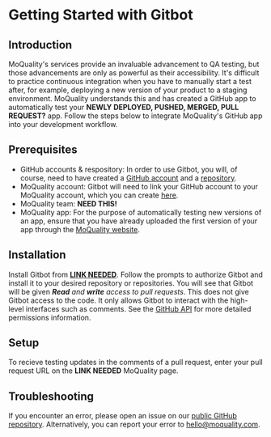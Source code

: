 # Getting Started with Gitbot

## Introduction

MoQuality's services provide an invaluable advancement to QA testing, but those advancements are only as powerful as their accessibility. It's difficult to practice continuous integration when you have to manually start a test after, for example, deploying a new version of your product to a staging environment. MoQuality understands this and has created a GitHub app to automatically test your **NEWLY DEPLOYED, PUSHED, MERGED, PULL REQUEST?** app. Follow the steps below to integrate MoQuality's GitHub app into your development workflow.

## Prerequisites

* GitHub accounts & respository: In order to use Gitbot, you will, of course, need to have created a [GitHub account](https://github.com/join) and a [repository](https://github.com/new).
* MoQuality account: Gitbot will need to link your GitHub account to your MoQuality account, which you can create [here](https://app.moquality.com/signup).
* MoQuality team: **NEED THIS!**
* MoQuality app: For the purpose of automatically testing new versions of an app, ensure that you have already uploaded the first version of your app through the [MoQuality website](https://app.moquality.com/).

## Installation

Install Gitbot from **[LINK NEEDED](https://github.com/apps/mq-gitbot-test)**. Follow the prompts to authorize Gitbot and install it to your desired repository or repositories. You will see that Gitbot will be given ***Read*** *and **write** access to pull requests*. This does not give Gitbot access to the code. It only allows Gitbot to interact with the high-level interfaces such as comments. See the [GitHub API](https://developer.github.com/v3/apps/permissions/#permission-on-pull-requests) for more detailed permissions information.

## Setup

To recieve testing updates in the comments of a pull request, enter your pull request URL on the **LINK NEEDED** MoQuality page.

## Troubleshooting

If you encounter an error, please open an issue on our [public GitHub repository](https://github.com/moquality/devcenter/issues). Alternatively, you can report your error to <hello@moquality.com>.